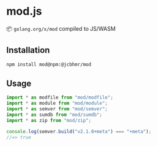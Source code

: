 # mod.js

📦 `golang.org/x/mod` compiled to JS/WASM

## Installation

```sh
npm install mod@npm:@jcbhmr/mod
```

## Usage

```js
import * as modfile from "mod/modfile";
import * as module from "mod/module";
import * as semver from "mod/semver";
import * as sumdb from "mod/sumdb";
import * as zip from "mod/zip";

console.log(semver.build("v2.1.0+meta") === "+meta");
//=> true
```
